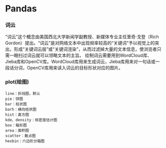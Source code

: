 # Pandas

### 词云
“词云”这个概念由美国西北大学新闻学副教授、新媒体专业主任里奇·戈登（Rich Gordon）提出。“词云”是对网络文本中出现频率较高的“关键词”予以视觉上的突出，形成“关键词云层”或“关键词渲染”，从而过滤掉大量的文本信息，使浏览者只需一眼扫过词云就可以领略文本的主旨。
绘制词云需要用到WordCloud库、Jieba库和OpenCV库。WordCloud库用来生成词云，Jieba库用来对一句话或一段话分词，OpenCV库用来读入词云的目标形状对应的图片。
### plot(绘图)
```
line：折线图，默认
pie：饼图
bar：柱状图
barh：横向柱状图
hist：直方图
kde、density：核密度估计图
box：箱形图
area：面积图
scatter：散点图
hexbin：六边形分箱图
```
